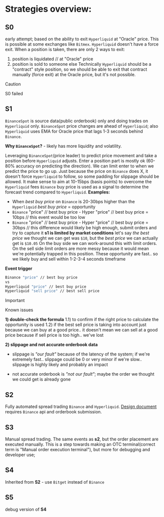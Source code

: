# Strategies overview:

## S0
early attempt; based on the ability to exit `Hyperliquid` at "Oracle" price.
This is possible at some exchanges like `Bitmex`. `Hyperliquid` doesn't have a force exit.
When a position is taken, there are only 2 ways to exit:
1) position is liquidated // at "Oracle" price
2) position is sold to someone else
Technically `Hyperliquid` should be a "contract" style position, so we should be able to exit that contract manually (force exit) at the Oracle price, but it's not possible.

> [!CAUTION]
> S0 failed


## S1
`BinanceSpot` is source data(public orderbook) only and doing trades on `Hyperliquid` only.
`BinanceSpot` price changes are ahead of `Hyperliquid`; also `Hyperliquid` uses EMA for Oracle price that lags 1-3 seconds behind `Binance`.

**Why `BinanceSpot`?** - likely has more liquidity and volatility.

Leveraging `BinanceSpot`(price leader) to predict price movement and take a position before `Hyperliquid` adjusts.
Enter a position part is mostly ok (60-80% accuracy on predicting the direction).
We can limit enter to when we predict the price to go up.
Just because the price on `Binance` does X, it doesn't force `Hyperliquid` to follow, 
so some padding for slippage should be allowed.
It make sense to aim at 10-15bps (basis points) to overcome the `Hyperliquid` fees
`Binance` buy price is used as a signal to determine the forecast trend compared to `Hyperliquid`.
**Examples:**
- When _best buy price_ on `Binance` is 20-30bps higher than the `Hyperliquid` _best buy price_ = opportunity
- `Binance` "price" // best buy price - Hyper "price" // best buy price = 10bps // this event would be too low
- `Binance` "price" // best buy price - Hyper "price" // best buy price = 30bps // this difference would likely be high enough, submit orders and try to capture it
**s1 is limited by market conditions**
let's say _the best price_ we thought we can get was `$10`, but the _best price_ we can actually get is `$10.05`
On the buy side we can work-around this with limit orders.
On the sell side limit orders are more messy because it would mean we're potentially trapped in this position.
These opportunity are fast.. so we likely buy and sell within 1-2-3-4 seconds timeframe

**Event trigger**
```sh
Binance "price" // best buy price
vs
Hyperliquid "price" // best buy price
Hyperliquid "sell price" // best sell price
```
> [!IMPORTANT]  
> Known issues

**1) double-check the formula**
1.1) to confirm if the right price to calculate the opportunity is used
1.2) if the best sell price is taking into account
just because we can buy at a good price.. it doesn't mean we can sell at a good price
because if sell price is too high.. we've lost

**2) slippage and not accurate orderbook data**
  - slippage is _"our fault"_ because of the latency of the system;
if we're extremely fast.. slippage could be 0 or very minor
if we're slow.. slippage is highly likely and probably an impact

 - not accurate orderbook is _"not our fault"_; maybe the order we thought we could get is already gone

## S2
Fully automated spread trading `Binance` and `Hyperliquid`. [Design document](https://docs.google.com/document/d/15FW415ejEXvGIfPO9uOPgGVkHxJ15nMqBU7zKW6soWI/edit?pli=1)
requires `Binance` api and orderbook submission.

## S3
Manual spread trading. The same events as **s2**, but the order placement are executed manually. This is a step towards making an OTC terminal(correct term is "Manual order execution terminal"), but more for debugging and developer use;

## S4
Inherited from **S2** - use `Bitget` instead of `Binance`

## S5
debug version of **S4**
